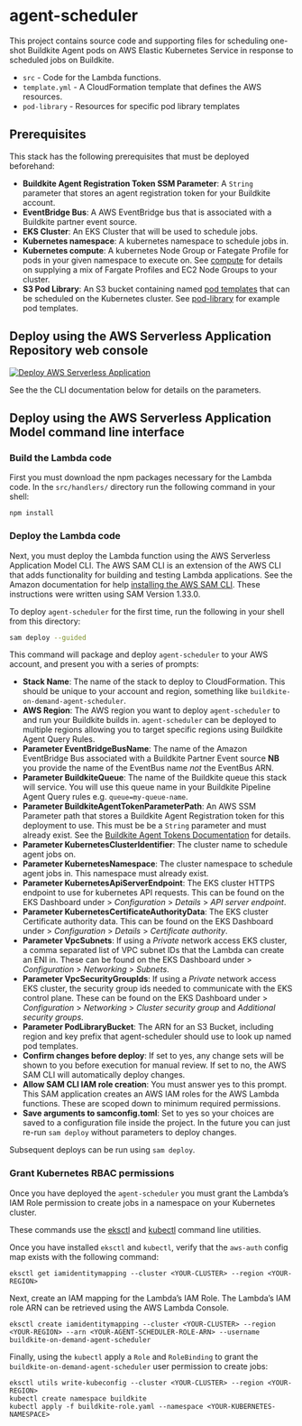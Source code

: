 # agent-scheduler

This project contains source code and supporting files for scheduling one-shot
Buildkite Agent pods on AWS Elastic Kubernetes Service in response to scheduled
jobs on Buildkite.

- `src` - Code for the Lambda functions.
- `template.yml` - A CloudFormation template that defines the AWS resources.
- `pod-library` - Resources for specific pod library templates

## Prerequisites

This stack has the following prerequisites that must be deployed beforehand:

* **Buildkite Agent Registration Token SSM Parameter**: A `String` parameter
that stores an agent registration token for your Buildkite account.
* **EventBridge Bus**: A AWS EventBridge bus that is associated with a Buildkite
partner event source.
* **EKS Cluster**: An EKS Cluster that will be used to schedule jobs.
* **Kubernetes namespace**: A kubernetes namespace to schedule jobs in.
* **Kubernetes compute**: A kubernetes Node Group or Fategate Profile for pods
in your given namespace to execute on. See [compute](../README.md#compute) for
details on supplying a mix of Fargate Profiles and EC2 Node Groups to your
cluster.
* **S3 Pod Library**: An S3 bucket containing named [pod templates](https://github.com/kubernetes-client/javascript/blob/master/src/gen/model/v1PodTemplateSpec.ts)
that can be scheduled on the Kubernetes cluster. See [pod-library](pod-library)
for example pod templates.

## Deploy using the AWS Serverless Application Repository web console

[![Deploy AWS Serverless Application](https://cdn.rawgit.com/buildkite/cloudformation-launch-stack-button-svg/master/launch-stack.svg)](https://serverlessrepo.aws.amazon.com/applications/arn:aws:serverlessrepo:us-east-1:172840064832:applications~buildkite-on-demand-scheduler-eks)

See the the CLI documentation below for details on the parameters.

## Deploy using the AWS Serverless Application Model command line interface

### Build the Lambda code

First you must download the npm packages necessary for the Lambda code. In the
`src/handlers/` directory run the following command in your shell:

```
npm install
```

### Deploy the Lambda code

Next, you must deploy the Lambda function using the AWS Serverless Application
Model CLI. The AWS SAM CLI is an extension of the AWS CLI that adds
functionality for building and testing Lambda applications. See the Amazon
documentation for help [installing the AWS SAM CLI](https://docs.aws.amazon.com/serverless-application-model/latest/developerguide/serverless-sam-cli-install.html).
These instructions were written using SAM Version 1.33.0.

To deploy `agent-scheduler` for the first time, run the following in your shell
from this directory:

```bash
sam deploy --guided
```

This command will package and deploy `agent-scheduler` to your AWS account, and
present you with a series of prompts:

* **Stack Name**: The name of the stack to deploy to CloudFormation. This should
be unique to your account and region, something like
`buildkite-on-demand-agent-scheduler`.
* **AWS Region**: The AWS region you want to deploy `agent-scheduler` to and run
your Buildkite builds in. `agent-scheduler` can be deployed to multiple regions
allowing you to target specific regions using Buildkite Agent Query Rules.
* **Parameter EventBridgeBusName**: The name of the Amazon EventBridge Bus
associated with a Buildkite Partner Event source **NB** you provide the name of
the EventBus name _not_ the EventBus ARN.
* **Parameter BuildkiteQueue**: The name of the Buildkite queue this stack will
service. You will use this queue name in your Buildkite Pipeline Agent Query
rules e.g. `queue=my-queue-name`.
* **Parameter BuildkiteAgentTokenParameterPath**: An AWS SSM Parameter path that
stores a Buildkite Agent Registration token for this deployment to use. This
must be be a `String` parameter and must already exist. See the
[Buildkite Agent Tokens Documentation](https://buildkite.com/docs/agent/v3/tokens)
for details.
* **Parameter KubernetesClusterIdentifier**: The cluster name to schedule agent
jobs on.
* **Parameter KubernetesNamespace**: The cluster namespace to schedule agent
jobs in. This namespace must already exist.
* **Parameter KubernetesApiServerEndpoint**: The EKS cluster HTTPS endpoint to
use for kubernetes API requests. This can be found on the EKS Dashboard under
*<Your-Cluster>* > *Configuration* > *Details* > *API server endpoint*.
* **Parameter KubernetesCertificateAuthorityData**: The EKS cluster Certificate
authority data. This can be found on the EKS Dashboard under *<Your-Cluster>* >
*Configuration* > *Details* > *Certificate authority*.
* **Parameter VpcSubnets**: If using a *Private* network access EKS cluster, a
comma separated list of VPC subnet IDs that the Lambda can create an ENI in.
These can be found on the EKS Dashboard under *<Your-Cluster>* >
*Configuration* > *Networking* > *Subnets*.
* **Parameter VpcSecurityGroupIds**: If using a *Private* network access EKS
cluster, the security group ids needed to communicate with the EKS control
plane. These can be found on the EKS Dashboard under *<Your-Cluster>* >
*Configuration* > *Networking* > *Cluster security group* and
*Additional security groups*.
* **Parameter PodLibraryBucket**: The ARN for an S3 Bucket, including region and
key prefix that agent-scheduler should use to look up named pod templates.
* **Confirm changes before deploy**: If set to yes, any change sets will be
shown to you before execution for manual review. If set to no, the AWS SAM CLI
will automatically deploy changes.
* **Allow SAM CLI IAM role creation**: You must answer yes to this prompt. This
SAM application creates an AWS IAM roles for the AWS Lambda functions. These are
scoped down to minimum required permissions.
* **Save arguments to samconfig.toml**: Set to yes so your choices are saved to
a configuration file inside the project. In the future you can just re-run
`sam deploy` without parameters to deploy changes.

Subsequent deploys can be run using `sam deploy`.

### Grant Kubernetes RBAC permissions

Once you have deployed the `agent-scheduler` you must grant the Lambda’s IAM
Role permission to create jobs in a namespace on your Kubernetes cluster.

These commands use the [eksctl](https://docs.aws.amazon.com/eks/latest/userguide/eksctl.html)
and [kubectl](https://docs.aws.amazon.com/eks/latest/userguide/install-kubectl.html)
command line utilities.

Once you have installed `eksctl` and `kubectl`, verify that the `aws-auth`
config map exists with the following command:

```
eksctl get iamidentitymapping --cluster <YOUR-CLUSTER> --region <YOUR-REGION>
```

Next, create an IAM mapping for the Lambda’s IAM Role. The Lambda’s IAM role
ARN can be retrieved using the AWS Lambda Console.

```
eksctl create iamidentitymapping --cluster <YOUR-CLUSTER> --region <YOUR-REGION> --arn <YOUR-AGENT-SCHEDULER-ROLE-ARN> --username buildkite-on-demand-agent-scheduler
```

Finally, using the `kubectl` apply a `Role` and `RoleBinding` to grant the
`buildkite-on-demand-agent-scheduler` user permission to create jobs:

```
eksctl utils write-kubeconfig --cluster <YOUR-CLUSTER> --region <YOUR-REGION>
kubectl create namespace buildkite
kubectl apply -f buildkite-role.yaml --namespace <YOUR-KUBERNETES-NAMESPACE>
```
